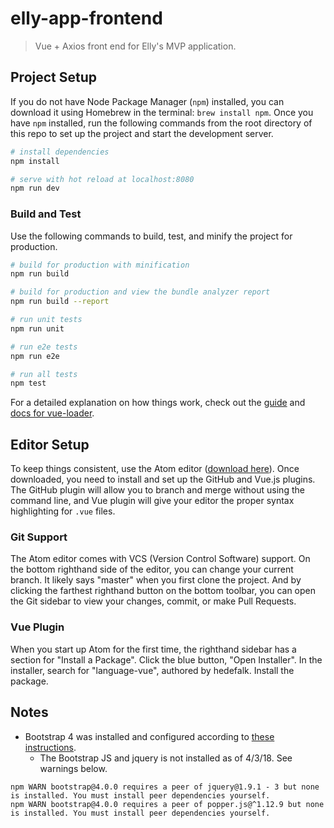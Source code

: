 # elly-app-frontend

> Vue + Axios front end for Elly's MVP application.

## Project Setup

If you do not have Node Package Manager (`npm`) installed, you can download it using Homebrew in the terminal: `brew install npm`. Once you have `npm` installed, run the following commands from the root directory of this repo to set up the project and start the development server.

``` bash
# install dependencies
npm install

# serve with hot reload at localhost:8080
npm run dev
```

### Build and Test

Use the following commands to build, test, and minify the project for production.

``` bash
# build for production with minification
npm run build

# build for production and view the bundle analyzer report
npm run build --report

# run unit tests
npm run unit

# run e2e tests
npm run e2e

# run all tests
npm test
```

For a detailed explanation on how things work, check out the [guide](http://vuejs-templates.github.io/webpack/) and [docs for vue-loader](http://vuejs.github.io/vue-loader).

## Editor Setup

To keep things consistent, use the Atom editor ([download here](https://atom.io/)). Once downloaded, you need to install and set up the GitHub and Vue.js plugins. The GitHub plugin will allow you to branch and merge without using the command line, and Vue plugin will give your editor the proper syntax highlighting for `.vue` files.

### Git Support

The Atom editor comes with VCS (Version Control Software) support. On the bottom righthand side of the editor, you can change your current branch. It likely says "master" when you first clone the project. And by clicking the farthest righthand button on the bottom toolbar, you can open the Git sidebar to view your changes, commit, or make Pull Requests.

### Vue Plugin

When you start up Atom for the first time, the righthand sidebar has a section for "Install a Package". Click the blue button, "Open Installer". In the installer, search for "language-vue", authored by hedefalk. Install the package.

## Notes

- Bootstrap 4 was installed and configured according to [these instructions](https://medium.com/@BjornKrols/integrating-and-customising-bootstrap-4-in-vue-js-cbc29ba7688e).
	- The Bootstrap JS and jquery is not installed as of 4/3/18. See warnings below.
```
npm WARN bootstrap@4.0.0 requires a peer of jquery@1.9.1 - 3 but none is installed. You must install peer dependencies yourself.
npm WARN bootstrap@4.0.0 requires a peer of popper.js@^1.12.9 but none is installed. You must install peer dependencies yourself.
```
